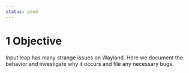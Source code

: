 ```yaml
---
status: pend
---
```


# 1 Objective

Input leap has many strange issues on Wayland. Here we document the behavior and investigate why it occurs and file any necessary bugs.
